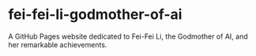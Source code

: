 # fei-fei-li-godmother-of-ai
A GitHub Pages website dedicated to Fei-Fei Li, the Godmother of AI, and her remarkable achievements.
